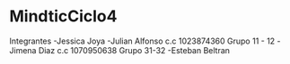 # MindticCiclo4

Integrantes
-Jessica Joya
-Julian Alfonso c.c 1023874360 Grupo 11 - 12
-Jimena Diaz c.c 1070950638 Grupo 31-32
-Esteban Beltran
